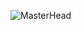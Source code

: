 ![MasterHead](https://user-images.githubusercontent.com/26341681/173406782-366f81bb-9149-4f60-af37-d7f3dc973f40.gif)
